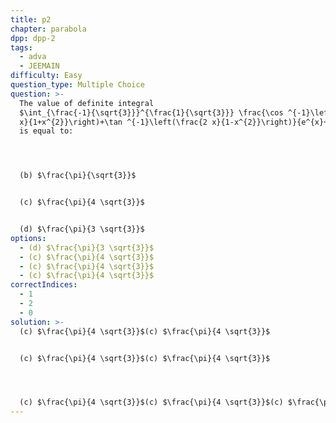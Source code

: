 ```yaml
---
title: p2
chapter: parabola
dpp: dpp-2
tags:
  - adva
  - JEEMAIN
difficulty: Easy
question_type: Multiple Choice
question: >-
  The value of definite integral
  $\int_{\frac{-1}{\sqrt{3}}}^{\frac{1}{\sqrt{3}}} \frac{\cos ^{-1}\left(\frac{2
  x}{1+x^{2}}\right)+\tan ^{-1}\left(\frac{2 x}{1-x^{2}}\right)}{e^{x}+1} d x$
  is equal to:




  (b) $\frac{\pi}{\sqrt{3}}$


  (c) $\frac{\pi}{4 \sqrt{3}}$


  (d) $\frac{\pi}{3 \sqrt{3}}$
options:
  - (d) $\frac{\pi}{3 \sqrt{3}}$
  - (c) $\frac{\pi}{4 \sqrt{3}}$
  - (c) $\frac{\pi}{4 \sqrt{3}}$
  - (c) $\frac{\pi}{4 \sqrt{3}}$
correctIndices:
  - 1
  - 2
  - 0
solution: >-
  (c) $\frac{\pi}{4 \sqrt{3}}$(c) $\frac{\pi}{4 \sqrt{3}}$


  (c) $\frac{\pi}{4 \sqrt{3}}$(c) $\frac{\pi}{4 \sqrt{3}}$




  (c) $\frac{\pi}{4 \sqrt{3}}$(c) $\frac{\pi}{4 \sqrt{3}}$(c) $\frac{\pi}{4 \sqrt{3}}$
---
```

